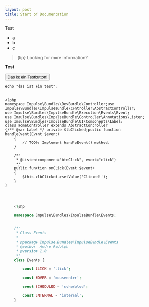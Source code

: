 ```yaml
---
layout: post
title: Start of Documentation
---
```


Test

- a
- b
- c

> {tip} Looking for more information?

<b>Test</b>

<button class="a-button">Das ist ein Testbutton!</button>

<pre class="line-numbers language-php">
<code class="language-php">echo "das ist ein test";</code>
</pre>

<pre class="line-numbers language-php">
    <code class="language-php">
<span class="token delimiter">&lt;?php</span>
<span class="token keyword">namespace</span> <span class="token package">Impulse<span class="token punctuation">\</span>Bundles<span class="token punctuation">\</span>DevBundle<span class="token punctuation">\</span>Controller</span><span class="token punctuation">;</span><span class="token keyword">use</span> <span class="token package">Impulse<span class="token punctuation">\</span>Bundles<span class="token punctuation">\</span>ImpulseBundle<span class="token punctuation">\</span>Controller<span class="token punctuation">\</span>AbstractController</span><span class="token punctuation">;</span>
<span class="token keyword">use</span> <span class="token package">Impulse<span class="token punctuation">\</span>Bundles<span class="token punctuation">\</span>ImpulseBundle<span class="token punctuation">\</span>Execution<span class="token punctuation">\</span>Events<span class="token punctuation">\</span>Event</span><span class="token punctuation">;</span>
<span class="token keyword">use</span> <span class="token package">Impulse<span class="token punctuation">\</span>Bundles<span class="token punctuation">\</span>ImpulseBundle<span class="token punctuation">\</span>Controller<span class="token punctuation">\</span>Annotations<span class="token punctuation">\</span>Listen</span><span class="token punctuation">;</span>
<span class="token keyword">use</span> <span class="token package">Impulse<span class="token punctuation">\</span>Bundles<span class="token punctuation">\</span>ImpulseBundle<span class="token punctuation">\</span>UI<span class="token punctuation">\</span>Components<span class="token punctuation">\</span>Label</span><span class="token punctuation">;</span>
<span class="token keyword">class</span> <span class="token class-name">HomeController</span> <span class="token keyword">extends</span> <span class="token class-name">AbstractController</span>
<span class="token punctuation">{</span><span class="token comment" spellcheck="true">/** @var Label */</span> <span class="token keyword">private</span> <span class="token variable">$lbClicked</span><span class="token punctuation">;</span><span class="token keyword">public</span> <span class="token keyword">function</span> <span class="token function">handleEvent</span><span class="token punctuation">(</span>Event <span class="token variable">$event</span><span class="token punctuation">)</span>
    <span class="token punctuation">{</span>
        <span class="token comment" spellcheck="true">// TODO: Implement handleEvent() method.</span>
    <span class="token punctuation">}</span>

    <span class="token comment" spellcheck="true">/**
     * @Listen(component="btnClick", event="click")
     */</span>
    <span class="token keyword">public</span> <span class="token keyword">function</span> <span class="token function">onClick</span><span class="token punctuation">(</span>Event <span class="token variable">$event</span><span class="token punctuation">)</span>
    <span class="token punctuation">{</span>
        <span class="token variable">$this</span><span class="token operator">-</span><span class="token operator">&gt;</span><span class="token property">lbClicked</span><span class="token operator">-</span><span class="token operator">&gt;</span><span class="token function">setValue</span><span class="token punctuation">(</span><span class="token string">'Clicked!'</span><span class="token punctuation">)</span><span class="token punctuation">;</span>
    <span class="token punctuation">}</span>
<span class="token punctuation">}</span><span aria-hidden="true" class="line-numbers-rows"><span></span><span></span><span></span><span></span><span></span><span></span><span></span><span></span><span></span><span></span><span></span><span></span><span></span><span></span><span></span><span></span><span></span><span></span><span></span><span></span><span></span><span></span><span></span><span></span><span></span></span> 
    </code>
</pre>



```php


    <?php

    namespace Impulse\Bundles\ImpulseBundle\Events;


    /**
     * Class Events
     *
     * @package Impulse\Bundles\ImpulseBundle\Events
     * @author  Andre Rudolph
     * @version 1.0
     */
    class Events {

        const CLICK = 'click';

        const HOVER = 'mouseenter';

        const SCHEDULED = 'scheduled';

        const INTERNAL = 'internal';
    }
```
    
    
